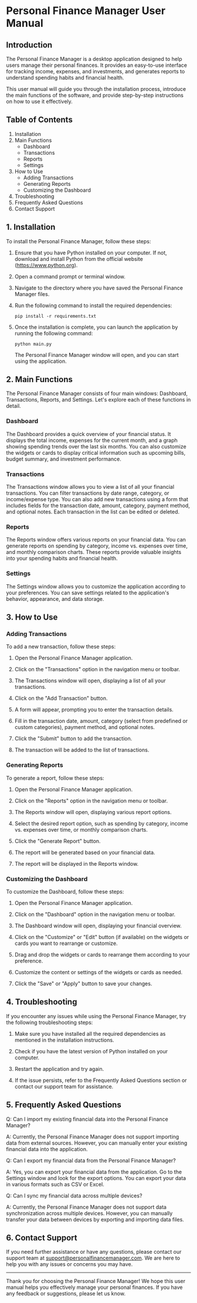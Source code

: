 # Personal Finance Manager User Manual

## Introduction

The Personal Finance Manager is a desktop application designed to help users manage their personal finances. It provides an easy-to-use interface for tracking income, expenses, and investments, and generates reports to understand spending habits and financial health.

This user manual will guide you through the installation process, introduce the main functions of the software, and provide step-by-step instructions on how to use it effectively.

## Table of Contents

1. Installation
2. Main Functions
   - Dashboard
   - Transactions
   - Reports
   - Settings
3. How to Use
   - Adding Transactions
   - Generating Reports
   - Customizing the Dashboard
4. Troubleshooting
5. Frequently Asked Questions
6. Contact Support

## 1. Installation

To install the Personal Finance Manager, follow these steps:

1. Ensure that you have Python installed on your computer. If not, download and install Python from the official website (https://www.python.org).

2. Open a command prompt or terminal window.

3. Navigate to the directory where you have saved the Personal Finance Manager files.

4. Run the following command to install the required dependencies:

   ```
   pip install -r requirements.txt
   ```

5. Once the installation is complete, you can launch the application by running the following command:

   ```
   python main.py
   ```

   The Personal Finance Manager window will open, and you can start using the application.

## 2. Main Functions

The Personal Finance Manager consists of four main windows: Dashboard, Transactions, Reports, and Settings. Let's explore each of these functions in detail.

### Dashboard

The Dashboard provides a quick overview of your financial status. It displays the total income, expenses for the current month, and a graph showing spending trends over the last six months. You can also customize the widgets or cards to display critical information such as upcoming bills, budget summary, and investment performance.

### Transactions

The Transactions window allows you to view a list of all your financial transactions. You can filter transactions by date range, category, or income/expense type. You can also add new transactions using a form that includes fields for the transaction date, amount, category, payment method, and optional notes. Each transaction in the list can be edited or deleted.

### Reports

The Reports window offers various reports on your financial data. You can generate reports on spending by category, income vs. expenses over time, and monthly comparison charts. These reports provide valuable insights into your spending habits and financial health.

### Settings

The Settings window allows you to customize the application according to your preferences. You can save settings related to the application's behavior, appearance, and data storage.

## 3. How to Use

### Adding Transactions

To add a new transaction, follow these steps:

1. Open the Personal Finance Manager application.

2. Click on the "Transactions" option in the navigation menu or toolbar.

3. The Transactions window will open, displaying a list of all your transactions.

4. Click on the "Add Transaction" button.

5. A form will appear, prompting you to enter the transaction details.

6. Fill in the transaction date, amount, category (select from predefined or custom categories), payment method, and optional notes.

7. Click the "Submit" button to add the transaction.

8. The transaction will be added to the list of transactions.

### Generating Reports

To generate a report, follow these steps:

1. Open the Personal Finance Manager application.

2. Click on the "Reports" option in the navigation menu or toolbar.

3. The Reports window will open, displaying various report options.

4. Select the desired report option, such as spending by category, income vs. expenses over time, or monthly comparison charts.

5. Click the "Generate Report" button.

6. The report will be generated based on your financial data.

7. The report will be displayed in the Reports window.

### Customizing the Dashboard

To customize the Dashboard, follow these steps:

1. Open the Personal Finance Manager application.

2. Click on the "Dashboard" option in the navigation menu or toolbar.

3. The Dashboard window will open, displaying your financial overview.

4. Click on the "Customize" or "Edit" button (if available) on the widgets or cards you want to rearrange or customize.

5. Drag and drop the widgets or cards to rearrange them according to your preference.

6. Customize the content or settings of the widgets or cards as needed.

7. Click the "Save" or "Apply" button to save your changes.

## 4. Troubleshooting

If you encounter any issues while using the Personal Finance Manager, try the following troubleshooting steps:

1. Make sure you have installed all the required dependencies as mentioned in the installation instructions.

2. Check if you have the latest version of Python installed on your computer.

3. Restart the application and try again.

4. If the issue persists, refer to the Frequently Asked Questions section or contact our support team for assistance.

## 5. Frequently Asked Questions

Q: Can I import my existing financial data into the Personal Finance Manager?

A: Currently, the Personal Finance Manager does not support importing data from external sources. However, you can manually enter your existing financial data into the application.

Q: Can I export my financial data from the Personal Finance Manager?

A: Yes, you can export your financial data from the application. Go to the Settings window and look for the export options. You can export your data in various formats such as CSV or Excel.

Q: Can I sync my financial data across multiple devices?

A: Currently, the Personal Finance Manager does not support data synchronization across multiple devices. However, you can manually transfer your data between devices by exporting and importing data files.

## 6. Contact Support

If you need further assistance or have any questions, please contact our support team at support@personalfinancemanager.com. We are here to help you with any issues or concerns you may have.

---

Thank you for choosing the Personal Finance Manager! We hope this user manual helps you effectively manage your personal finances. If you have any feedback or suggestions, please let us know.